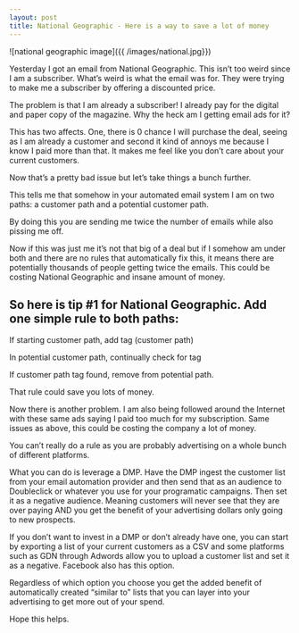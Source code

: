 ```yaml
---
layout: post
title: National Geographic - Here is a way to save a lot of money
---
```


![national geographic image]({{ /images/national.jpg}})

Yesterday I got an email from National Geographic. This isn’t too weird since I am a subscriber. What’s weird is what the email was for. They were trying to make me a subscriber by offering a discounted price. 

The problem is that I am already a subscriber!
I already pay for the digital and paper copy of the magazine. Why the heck am I getting email ads for it?

This has two affects. One, there is 0 chance I will purchase the deal, seeing as I am already a customer and second it kind of annoys me because I know I paid more than that. It makes me feel like you don’t care about your current customers.

Now that’s a pretty bad issue but let’s take things a bunch further.

This tells me that somehow in your automated email system I am on two paths: a customer path and a potential customer path.

By doing this you are sending me twice the number of emails while also pissing me off.

Now if this was just me it’s not that big of a deal but if I somehow am under both and there are no rules that automatically fix this, it means there are potentially thousands of people getting twice the emails. This could be costing National Geographic and insane amount of money.

So here is tip #1 for National Geographic. Add one simple rule to both paths:
-----------------------------------------------------------------------------

If starting customer path, add tag (customer path)

In potential customer path, continually check for tag

If customer path tag found, remove from potential path.

That rule could save you lots of money.

Now there is another problem. I am also being followed around the Internet with these same ads saying I paid too much for my subscription. Same issues as above, this could be costing the company a lot of money.

You can’t really do a rule as you are probably advertising on a whole bunch of different platforms.

What you can do is leverage a DMP. Have the DMP ingest the customer list from your email automation provider and then send that as an audience to Doubleclick or whatever you use for your programatic campaigns. Then set it as a negative audience. Meaning customers will never see that they are over paying AND you get the benefit of your advertising dollars only going to new prospects.

If you don’t want to invest in a DMP or don’t already have one, you can start by exporting a list of your current customers as a CSV and some platforms such as GDN through Adwords allow you to upload a customer list and set it as a negative. Facebook also has this option.

Regardless of which option you choose you get the added benefit of automatically created “similar to” lists that you can layer into your advertising to get more out of your spend.

Hope this helps.

